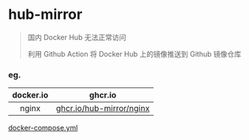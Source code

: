 # hub-mirror

> 国内 Docker Hub 无法正常访问
> 
> 利用 Github Action 将 Docker Hub 上的镜像推送到 Github 镜像仓库

### eg.

|docker.io|ghcr.io|
|:---:|:---:|
|nginx|[ghcr.io/hub-mirror/nginx](../../pkgs/container/nginx)|

[docker-compose.yml](./docker-compose.yml)
